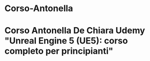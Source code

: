 # Corso-Antonella
# Corso Antonella De Chiara Udemy "Unreal Engine 5 (UE5): corso completo per principianti"
